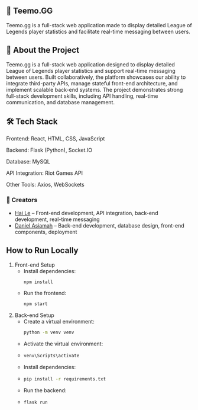 ## 🌟 Teemo.GG
Teemo.gg is a full-stack web application made to display detailed League of Legends player statistics and facilitate real-time messaging between users.
## 📘 About the Project
Teemo.gg is a full-stack web application designed to display detailed League of Legends player statistics and support real-time messaging between users. Built collaboratively, the platform showcases our ability to integrate third-party APIs, manage stateful front-end architecture, and implement scalable back-end systems. The project demonstrates strong full-stack development skills, including API handling, real-time communication, and database management.
## 🛠️ Tech Stack
Frontend: React, HTML, CSS, JavaScript

Backend: Flask (Python), Socket.IO

Database: MySQL

API Integration: Riot Games API

Other Tools: Axios, WebSockets
### 👥 Creators
- [Hai Le](https://github.com/Doeroy) – Front-end development, API integration, back-end development, real-time messaging  
- [Daniel Asiamah](https://github.com/dasiamah308) – Back-end development, database design, front-end components, deployment
## How to Run Locally
1. Front-end Setup
    - Install dependencies:
      ```bash
      npm install
      ```
    - Run the frontend:
      ```bash
      npm start
      ```
2. Back-end Setup
    - Create a virtual environment:
      ```bash
      python -m venv venv
      ```
    - Activate the virtual environment:
    - ```bash
      venv\Scripts\activate
      ```
    - Install dependencies:
    - ```bash
      pip install -r requirements.txt
      ```
    - Run the backend:
    - ```bash
      flask run
      ```
